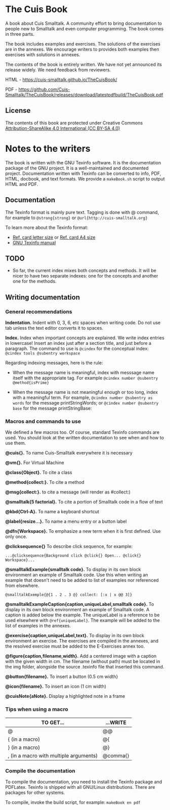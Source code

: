 # The Cuis Book
A book about Cuis Smalltalk. A community effort to bring documentation
to people new to Smalltalk and even computer programming. The book
comes in three parts.

The book includes examples and exercises. The solutions of the
exercises are in the annexes. We encourage writers to provides both
examples then exercises with solutions in annexes.

The contents of the book is entirely written. We have not yet announced its release widely. We need feedback from reviewers.

HTML - https://cuis-smalltalk.github.io/TheCuisBook/

PDF - https://github.com/Cuis-Smalltalk/TheCuisBook/releases/download/latestpdfbuild/TheCuisBook.pdf


## License 

The contents of this book are protected under Creative Commons
[Attribution-ShareAlike 4.0 International (CC BY-SA 4.0)](https://creativecommons.org/licenses/by-sa/4.0/)

# Notes to the writers
The book is written with the GNU Texinfo software. It is the
documentation package of the GNU project. It is a well-maintained and
documented project. Documentation written with Texinfo can be converted
to info, PDF, HTML, docbook, and text formats. We provide a `makeBook.sh`
script to output HTML and PDF.

## Documentation
The Texinfo format is mainly pure text. Tagging is done with @
command, for example to `@strong{strong}` or
`@url{http://cuis-smalltalk.org}`

To learn more about the Texinfo format:
  * [Ref. card letter size](http://git.savannah.gnu.org/cgit/texinfo.git/plain/doc/refcard/txirefcard.pdf) or [Ref. card A4 size](http://git.savannah.gnu.org/cgit/texinfo.git/plain/doc/refcard/txirefcard-a4.pdf)
  * [GNU Texinfo manual](https://www.gnu.org/software/texinfo/manual/texinfo/)


## TODO

* So far, the current index mixes both concepts and methods.  It will
be nicer to have two separate indexes: one for the concepts and
another one for the methods.

## Writing documentation

### General recommendations
**Indentation.** Indent with 0, 3, 6, etc spaces when writing code. Do
not use tab unless the text editor converts it to spaces.

**Index.** Index when important concepts are explained. We write index
entries in lowercase! Insert an index just after a section title, and just
before a paragraph. The command to use is `@cindex` for the conceptual
index: `@cindex tools @subentry workspace`

Regarding indexing messages, here is the rule:

  * When the message name is meaningful, index with messsage name
    itself with the appropriate tag. For example `@cindex number
    @subentry @method{isPrime}`
    
  * When the message name is not meaningful enough or too long,
    index with a meaningful term. For example, `@cindex number @subentry as
    words` for the message printStringWords; or `@cindex number @subentry base`
    for the message printStringBase:

### Macros and commands to use
We defined a few macros too. Of course, standard Texinfo commands are
used. You should look at the written documentation to see when and how
to use them.

**@cuis{}.** To name Cuis-Smalltalk everywhere it is necessary

**@vm{}.** For Virtual Machine

**@class{Object}.** To cite a class

**@method{collect:}.** To cite a method

**@msg{collect:}.** to cite a message (will render as #collect:)

**@smalltalk{5 factorial}.** To cite a portion of Smalltalk code in a
flow of text

**@kbd{Ctrl-A}.** To name a keyboard shortcut

**@label{resize...}.** To name a menu entry or a button label

**@dfn{Workspace}.** To emphasize a new term when it is first
defined. Use only once.

**@clicksequence{}** To describe click sequence, for example:

`...@clicksequence{Background click @click{} Open... @click{}
Workspace}...`

**@smalltalkExample{smalltalk code}.** To display in its own block
environment an example of Smalltalk code. Use this when writing an
example that doesn't need to be added to list of examples nor referenced
from elsewhere.

`@smalltalkExemple{@{1 . 2 . 3 @} collect: [:x |
   x @@ 3]}`

**@smalltalkExampleCaption{caption,uniqueLabel,smalltalk code}.** To
display in its own block environment an example of Smalltalk code. A
caption is added below the example. The uniqueLabel is a reference to
be used elsewhere with `@ref{uniqueLabel}`. The example will be added to
the list of examples in the annexes.

**@exercise{caption,uniqueLabel,text}.** To display in its own block
environment an exercise. The exercises are compiled in the annexes, and
the resolved exercise must be added to the E-Exercises annex too.

**@figure{caption,filename,width}.** Add a centered image with a
caption with the given width in cm. The filename (without path) must
be located in the img folder, alongside the source .texinfo file that
inserted this command.

**@button{filename}.** To insert a button (0.5 cm width}

**@icon{filename}.** To insert an icon (1 cm width)

**@cuisNote{aNote}.** Display a highlighted note in a frame

### Tips when using a macro
TO GET... | ...WRITE
----------|----------
@ | @@
{ (in a macro) | @{
} (in a macro) | @}
, (in a macro with multiple arguments) | @comma{}


### Compile the documentation
To compile the documentation, you need to install the Texinfo package
and PDFLatex. Texinfo is shipped with all GNU/Linux
distributions. There are packages for other systems.

To compile, invoke the build script, for example: `makeBook en pdf`
